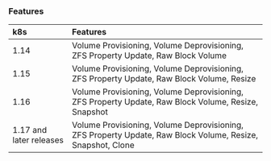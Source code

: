 ### Features

| k8s | Features |
| :--- | :--- |
| 1.14 | Volume Provisioning, Volume Deprovisioning, ZFS Property Update, Raw Block Volume |
| 1.15 | Volume Provisioning, Volume Deprovisioning, ZFS Property Update, Raw Block Volume, Resize |
| 1.16 | Volume Provisioning, Volume Deprovisioning, ZFS Property Update, Raw Block Volume, Resize, Snapshot |
| 1.17 and later releases | Volume Provisioning, Volume Deprovisioning, ZFS Property Update, Raw Block Volume, Resize, Snapshot, Clone |
